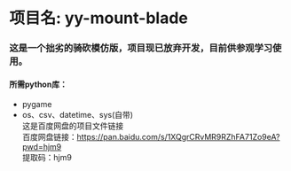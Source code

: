 # 项目名: yy-mount-blade
### 这是一个拙劣的骑砍模仿版，项目现已放弃开发，目前供参观学习使用。
#### 所需python库：
* pygame
* os、csv、datetime、sys(自带)  
这是百度网盘的项目文件链接  
百度网盘链接：https://pan.baidu.com/s/1XQgrCRvMR9RZhFA71Zo9eA?pwd=hjm9  
提取码：hjm9  
